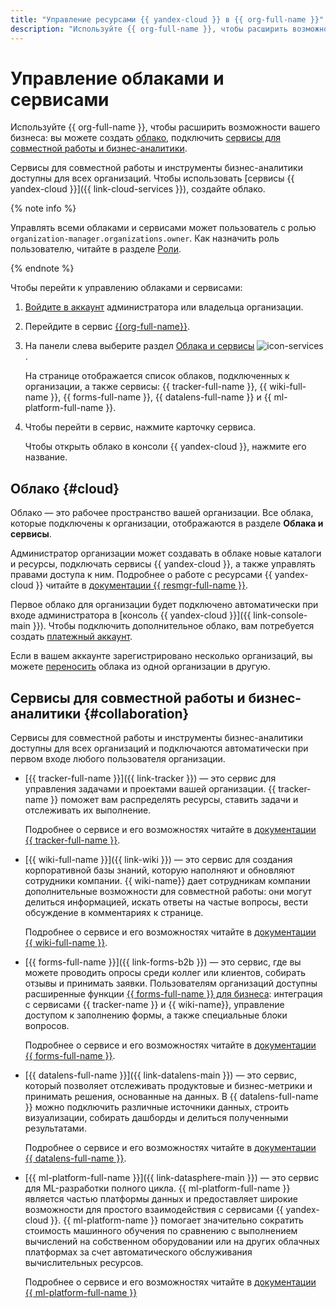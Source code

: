 ```yaml
---
title: "Управление ресурсами {{ yandex-cloud }} в {{ org-full-name }}"
description: "Используйте {{ org-full-name }}, чтобы расширить возможности вашего бизнеса. Облако — это рабочее пространство вашей организации. Все облака, которые подключены к организации, отображаются в разделе «Облака и сервисы»."
---
```



# Управление облаками и сервисами

Используйте {{ org-full-name }}, чтобы расширить возможности вашего бизнеса: вы можете создать [облако](#cloud), подключить [сервисы для совместной работы и бизнес-аналитики](#collaboration).

Сервисы для совместной работы и инструменты бизнес-аналитики доступны для всех организаций. Чтобы использовать [сервисы {{ yandex-cloud }}]({{ link-cloud-services }}), создайте облако.

{% note info %}

Управлять всеми облаками и сервисами может пользователь с ролью `organization-manager.organizations.owner`. Как назначить роль пользователю, читайте в разделе [Роли](../security/index.md#admin).

{% endnote %}

Чтобы перейти к управлению облаками и сервисами:

1. [Войдите в аккаунт]({{link-passport}}) администратора или владельца организации.

1. Перейдите в сервис [{{org-full-name}}]({{link-org-main}}).

1. На панели слева выберите раздел [Облака и сервисы]({{link-org-services}}) ![icon-services](../../_assets/organization/icon-services.svg).

   На странице отображается список облаков, подключенных к организации, а также сервисы: {{ tracker-full-name }}, {{ wiki-full-name }}, {{ forms-full-name }}, {{ datalens-full-name }} и {{ ml-platform-full-name }}.

1. Чтобы перейти в сервис, нажмите карточку сервиса.

   Чтобы открыть облако в консоли {{ yandex-cloud }}, нажмите его название.



## Облако {#cloud}

Облако — это рабочее пространство вашей организации. Все облака, которые подключены к организации, отображаются в разделе **Облака и сервисы**.

Администратор организации может создавать в облаке новые каталоги и ресурсы, подключать сервисы {{ yandex-cloud }}, а также управлять правами доступа к ним. Подробнее о работе с ресурсами {{ yandex-cloud }} читайте в [документации {{ resmgr-full-name }}](../../resource-manager/concepts/resources-hierarchy.md).

Первое облако для организации будет подключено автоматически при входе администратора в [консоль {{ yandex-cloud }}]({{ link-console-main }}). Чтобы подключить дополнительное облако, вам потребуется создать [платежный аккаунт](../../billing/quickstart/).

Если в вашем аккаунте зарегистрировано несколько организаций, вы можете [переносить](../../resource-manager/operations/cloud/change-organization.md) облака из одной организации в другую.


## Сервисы для совместной работы и бизнес-аналитики {#collaboration}

Сервисы для совместной работы и инструменты бизнес-аналитики доступны для всех организаций и подключаются автоматически при первом входе любого пользователя организации.  

* [{{ tracker-full-name }}]({{ link-tracker }}) — это сервис для управления задачами и проектами вашей организации. {{ tracker-name }} поможет вам распределять ресурсы, ставить задачи и отслеживать их выполнение.

    Подробнее о сервисе и его возможностях читайте в [документации {{ tracker-full-name }}](../../tracker/).

* [{{ wiki-full-name }}]({{ link-wiki }}) —  это сервис для создания корпоративной базы знаний, которую наполняют и обновляют сотрудники компании. {{ wiki-name}} дает сотрудникам компании дополнительные возможности для совместной работы: они могут делиться информацией, искать ответы на частые вопросы, вести обсуждение в комментариях к странице.

    Подробнее о сервисе и его возможностях читайте в [документации {{ wiki-full-name }}](../../wiki/).

* [{{ forms-full-name }}]({{ link-forms-b2b }}) — это сервис, где вы можете проводить опросы среди коллег или клиентов, собирать отзывы и принимать заявки. Пользователям организаций доступны расширенные функции [{{ forms-full-name }} для бизнеса](../../forms/forms-for-org.md): интеграция с сервисами {{ tracker-name }} и {{ wiki-name}}, управление доступом к заполнению формы, а также специальные блоки вопросов.

    Подробнее о сервисе и его возможностях читайте в [документации {{ forms-full-name }}](../../forms/).

* [{{ datalens-full-name }}]({{ link-datalens-main }}) — это сервис, который позволяет отслеживать продуктовые и бизнес-метрики и принимать решения, основанные на данных. В {{ datalens-full-name }} можно подключить различные источники данных, строить визуализации, собирать дашборды и делиться полученными результатами.

    Подробнее о сервисе и его возможностях читайте в [документации {{ datalens-full-name }}](../../datalens/).

* [{{ ml-platform-full-name }}]({{ link-datasphere-main }}) — это сервис для ML-разработки полного цикла. {{ ml-platform-full-name }} является частью платформы данных и предоставляет широкие возможности для простого взаимодействия с сервисами {{ yandex-cloud }}. {{ ml-platform-name }} помогает значительно сократить стоимость машинного обучения по сравнению с выполнением вычислений на собственном оборудовании или на других облачных платформах за счет автоматического обслуживания вычислительных ресурсов.

    Подробнее о сервисе и его возможностях читайте в [документации {{ ml-platform-full-name }}](../../datasphere/) 
  